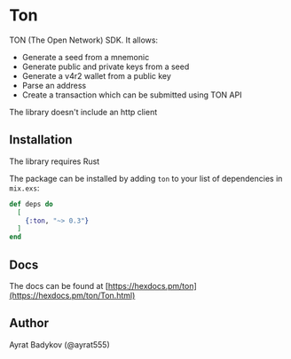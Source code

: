 # Ton

TON (The Open Network) SDK. It allows:

- Generate a seed from a mnemonic
- Generate public and private keys from a seed
- Generate a v4r2 wallet from a public key
- Parse an address
- Create a transaction which can be submitted using TON API

The library doesn't include an http client

## Installation

The library requires Rust

The package can be installed by adding `ton` to your list of dependencies in `mix.exs`:

```elixir
def deps do
  [
    {:ton, "~> 0.3"}
  ]
end
```

## Docs

The docs can be found at [https://hexdocs.pm/ton](https://hexdocs.pm/ton/Ton.html)

## Author

Ayrat Badykov (@ayrat555)
